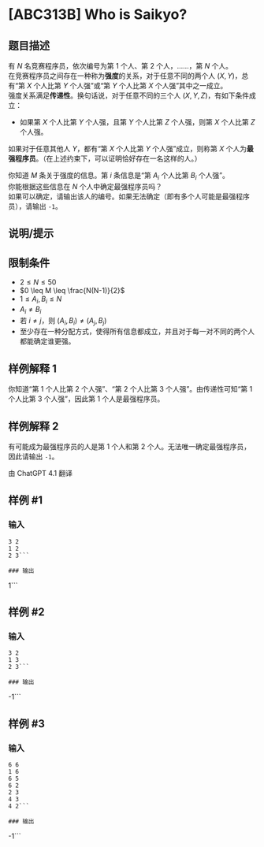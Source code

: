 # [ABC313B] Who is Saikyo?

## 题目描述

有 $N$ 名竞赛程序员，依次编号为第 $1$ 个人、第 $2$ 个人，……，第 $N$ 个人。  
在竞赛程序员之间存在一种称为**强度**的关系，对于任意不同的两个人 $(X, Y)$，总有“第 $X$ 个人比第 $Y$ 个人强”或“第 $Y$ 个人比第 $X$ 个人强”其中之一成立。  
强度关系满足**传递性**。换句话说，对于任意不同的三个人 $(X, Y, Z)$，有如下条件成立：

- 如果第 $X$ 个人比第 $Y$ 个人强，且第 $Y$ 个人比第 $Z$ 个人强，则第 $X$ 个人比第 $Z$ 个人强。

如果对于任意其他人 $Y$，都有“第 $X$ 个人比第 $Y$ 个人强”成立，则称第 $X$ 个人为**最强程序员**。（在上述约束下，可以证明恰好存在一名这样的人。）

你知道 $M$ 条关于强度的信息。第 $i$ 条信息是“第 $A_i$ 个人比第 $B_i$ 个人强”。  
你能根据这些信息在 $N$ 个人中确定最强程序员吗？  
如果可以确定，请输出该人的编号。如果无法确定（即有多个人可能是最强程序员），请输出 `-1`。

## 说明/提示

## 限制条件

- $2 \leq N \leq 50$
- $0 \leq M \leq \frac{N(N-1)}{2}$
- $1 \leq A_i, B_i \leq N$
- $A_i \neq B_i$
- 若 $i \neq j$，则 $(A_i, B_i) \neq (A_j, B_j)$
- 至少存在一种分配方式，使得所有信息都成立，并且对于每一对不同的两个人都能确定谁更强。

## 样例解释 1

你知道“第 $1$ 个人比第 $2$ 个人强”、“第 $2$ 个人比第 $3$ 个人强”。由传递性可知“第 $1$ 个人比第 $3$ 个人强”，因此第 $1$ 个人是最强程序员。

## 样例解释 2

有可能成为最强程序员的人是第 $1$ 个人和第 $2$ 个人。无法唯一确定最强程序员，因此请输出 `-1`。

由 ChatGPT 4.1 翻译

## 样例 #1

### 输入

```
3 2
1 2
2 3```

### 输出

```
1```

## 样例 #2

### 输入

```
3 2
1 3
2 3```

### 输出

```
-1```

## 样例 #3

### 输入

```
6 6
1 6
6 5
6 2
2 3
4 3
4 2```

### 输出

```
-1```

